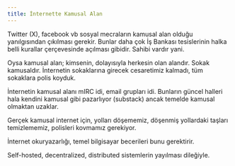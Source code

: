 ```yaml
---
title: İnternette Kamusal Alan
---
```


Twitter (X), facebook vb sosyal mecraların kamusal alan olduğu yanılgısından
çıkılması gerekir. Bunlar daha çok İş Bankası tesislerinin halka belli kurallar
çerçevesinde açılması gibidir. Sahibi vardır yani.

Oysa kamusal alan; kimsenin, dolayısıyla herkesin olan alandır. Sokak
kamusaldır. İnternetin sokaklarına girecek cesaretimiz kalmadı, tüm sokaklara
polis koyduk.

İnternetin kamusal alanı mIRC idi, email grupları idi. Bunların güncel halleri
hala kendini kamusal gibi pazarlıyor (substack) ancak temelde kamusal olmaktan
uzaklar.

Gerçek kamusal internet için, yolları döşememiz, döşenmiş yollardaki taşları
temizlememiz, polisleri kovmamız gerekiyor.

İnternet okuryazarlığı, temel bilgisayar becerileri bunu gerektirir.

Self-hosted, decentralized, distributed sistemlerin yayılması dileğiyle.
